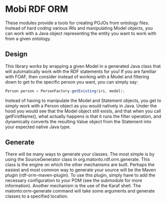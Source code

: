 # Mobi RDF ORM

These modules provide a tools for creating POJOs from ontology files. Instead of hard coding various IRIs and manipulating Model objects, you can work with a Java object representing the entity you want to work with from a given ontology.

## Design

This library works by wrapping a given Model in a generated Java class that will automatically work with the RDF statements for you!  If you are familiar with FOAF, then consider instead of working with a Model and filtering down to get to the specific person you want, you can simply say:

```java
Person person = PersonFactory.getExisting(iri, model);
```

Instead of having to manipulate the Model and Statement objects, you get to simply work with a Person object as you would natively in Java.  Under the hood you would see that the Model object still exists, and that when you call getFirstName(), what actually happens is that it runs the filter operation, and dynamically converts the resulting Value object from the Statement into your expected native Java type.

## Generate

There will be many ways to generate your classes. The most simple is by using the SourceGenerator class in org.matonto.rdf.orm.generate. This class is the engine on which the other mechanisms are built. Perhaps the easiest and most common way to generate your source will be the Maven plugin (rdf-orm-maven-plugin). To use this plugin, simply have to add the necessary configuration to your POM (see the submodule for more information). Another mechanism is the use of the Karaf shell. The matonto:orm-generate command will take some arguments and generate classes to a specified location.
